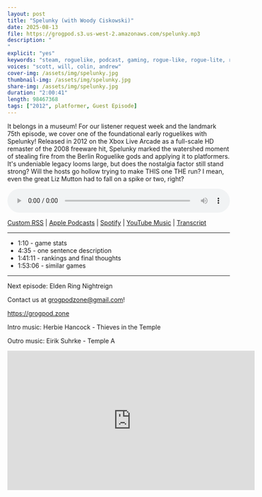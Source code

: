 ```yaml
---
layout: post
title: "Spelunky (with Woody Ciskowski)"
date: 2025-08-13
file: https://grogpod.s3.us-west-2.amazonaws.com/spelunky.mp3
description: "
"
explicit: "yes" 
keywords: "steam, roguelike, podcast, gaming, rogue-like, rogue-lite, roguelite, spelunky, platformer, derek yu"
voices: "scott, will, colin, andrew"
cover-img: /assets/img/spelunky.jpg
thumbnail-img: /assets/img/spelunky.jpg
share-img: /assets/img/spelunky.jpg
duration: "2:00:41"
length: 98467368    
tags: ["2012", platformer, Guest Episode]
---
```


It belongs in a museum! For our listener request week and the landmark 75th episode, we cover one of the foundational early roguelikes with Spelunky! Released in 2012 on the Xbox Live Arcade as a full-scale HD remaster of the 2008 freeware hit, Spelunky marked the watershed moment of stealing fire from the Berlin Roguelike gods and applying it to platformers. It's undeniable legacy looms large, but does the nostalgia factor still stand strong? Will the hosts go hollow trying to make THIS one THE run? I mean, even the great Liz Mutton had to fall on a spike or two, right?

<div class="container">
  <audio controls style="width: 100%;">
    <source src="https://grogpod.s3.us-west-2.amazonaws.com/spelunky.mp3">
  </audio>
</div>

[Custom RSS](https://grogpod.zone/feed.xml) | [Apple Podcasts](https://podcasts.apple.com/us/podcast/vellum/id1650474911?i=1000715392460) | [Spotify](https://open.spotify.com/episode/3XD6pmAuD2b4k1xpxrmg11) | [YouTube Music](https://music.youtube.com/playlist?list=PL-ShOmyMvd4jYFChE6tgj0JYG8RKK4xe0) | [Transcript](https://github.com/ScottBurger/going_rogue_podcast/blob/master/docs/transcripts/vellum.txt)

---
* 1:10 - game stats
* 4:35 - one sentence description
* 1:41:11 - rankings and final thoughts
* 1:53:06 - similar games
  
---

Next episode: Elden Ring Nightreign

Contact us at grogpodzone@gmail.com!

https://grogpod.zone

Intro music: Herbie Hancock - Thieves in the Temple

Outro music: Eirik Suhrke - Temple A


<div class="embed-responsive embed-responsive-16by9">
<iframe width="560" height="315" src="https://www.youtube.com/embed/oONd3D1n03U" title="YouTube video player" frameborder="0" allow="accelerometer; autoplay; clipboard-write; encrypted-media; gyroscope; picture-in-picture" allowfullscreen></iframe>
</div>
